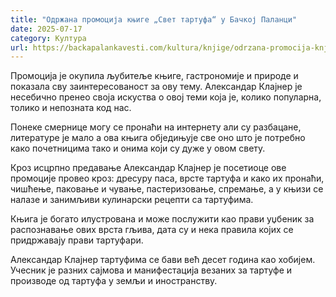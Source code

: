 ```yaml
---
title: "Одржана промоција књиге „Свет тартуфа“ у Бачкој Паланци"
date: 2025-07-17
category: Култура
url: https://backapalankavesti.com/kultura/knjige/odrzana-promocija-knjige-svet-tartufa/
---
```


Промоција је окупила љубитеље књиге, гастрономије и природе и показала сву заинтересованост за ову тему. Александар Клајнер је несебично пренео своја искуства о овој теми која је, колико популарна, толико и непозната код нас.

Понеке смернице могу се пронаћи на интернету али су разбацане, литературе је мало а ова књига обједињује све оно што је потребно како почетницима тако и онима који су дуже у овом свету.

Кроз исцрпно предавање Александар Клајнер је посетиоце ове промоције провео кроз: дресуру паса, врсте тартуфа и како их пронаћи, чишћење, паковање и чување, пастеризовање, спремање, а у књизи се налазе и занимљиви кулинарски рецепти са тартуфима.

Књига је богато илустрована и може послужити као прави уџбеник за
распознавање ових врста гљива, дата су и нека правила којих се придржавају прави тартуфари.

Александар Клајнер тартуфима се бави већ десет година као хобијем. Учесник је разних сајмова и манифестација везаних за тартуфе и производе од тартуфа у земљи и иностранству.
